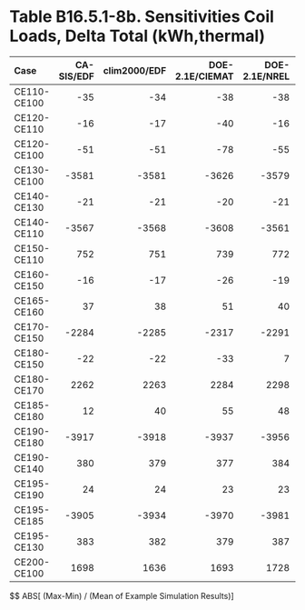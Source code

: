 # Table B16.5.1-8b. Sensitivities Coil Loads, Delta Total (kWh,thermal)
| Case        | CA-SIS/EDF | clim2000/EDF | DOE-2.1E/CIEMAT | DOE-2.1E/NREL | EnergyPlus/GARD | TRNSYS-ideal/TUD | TRNSYS-real/TUD |     |   Min |   Max | Dev % $$ |     | Analytical/TUD | Analytical/HTAL1 | Analytical/HTAL2 |     | TEST 0.0.0 | 
|:----------- | ----------:| ------------:| ---------------:| -------------:| ---------------:| ----------------:| ---------------:| ---:| -----:| -----:| --------:| ---:| --------------:| ----------------:| ----------------:| ---:| ----------:| 
| CE110-CE100 |        -35 |          -34 |             -38 |           -38 |             -35 |              -35 |             -35 |     |   -38 |   -34 |     12.5 |     |            -35 |              -35 |              -35 |     |        -38 | 
| CE120-CE110 |        -16 |          -17 |             -40 |           -16 |             -16 |              -16 |             -16 |     |   -40 |   -16 |    146.5 |     |            -16 |              -16 |              -17 |     |        -40 | 
| CE120-CE100 |        -51 |          -51 |             -78 |           -55 |             -51 |              -51 |             -51 |     |   -78 |   -51 |     52.7 |     |            -51 |              -52 |              -52 |     |        -78 | 
| CE130-CE100 |      -3581 |        -3581 |           -3626 |         -3579 |           -3581 |            -3581 |           -3578 |     | -3626 | -3578 |      1.3 |     |          -3581 |            -3581 |            -3581 |     |      -3626 | 
| CE140-CE130 |        -21 |          -21 |             -20 |           -21 |             -21 |              -21 |             -21 |     |   -21 |   -20 |      4.9 |     |            -21 |              -21 |              -22 |     |        -20 | 
| CE140-CE110 |      -3567 |        -3568 |           -3608 |         -3561 |           -3567 |            -3567 |           -3565 |     | -3608 | -3561 |      1.3 |     |          -3567 |            -3567 |            -3568 |     |      -3608 | 
| CE150-CE110 |        752 |          751 |             739 |           772 |             746 |              752 |             752 |     |   739 |   772 |      4.4 |     |            752 |              752 |              753 |     |        739 | 
| CE160-CE150 |        -16 |          -17 |             -26 |           -19 |             -18 |              -17 |             -16 |     |   -26 |   -16 |     59.5 |     |            -17 |              -17 |              -18 |     |        -26 | 
| CE165-CE160 |         37 |           38 |              51 |            40 |              38 |               37 |              36 |     |    36 |    51 |     40.0 |     |             36 |               37 |               38 |     |         51 | 
| CE170-CE150 |      -2284 |        -2285 |           -2317 |         -2291 |           -2284 |            -2285 |           -2283 |     | -2317 | -2283 |      1.5 |     |          -2285 |            -2285 |            -2286 |     |      -2317 | 
| CE180-CE150 |        -22 |          -22 |             -33 |             7 |             -28 |              -22 |             -21 |     |   -33 |     7 |    172.5 |     |            -22 |              -22 |              -24 |     |        -33 | 
| CE180-CE170 |       2262 |         2263 |            2284 |          2298 |            2256 |             2263 |            2262 |     |  2256 |  2298 |      1.8 |     |           2263 |             2263 |             2261 |     |       2284 | 
| CE185-CE180 |         12 |           40 |              55 |            48 |              41 |               40 |              40 |     |    12 |    55 |    107.3 |     |             40 |               40 |               40 |     |         55 | 
| CE190-CE180 |      -3917 |        -3918 |           -3937 |         -3956 |           -3907 |            -3917 |           -3916 |     | -3956 | -3907 |      1.3 |     |          -3918 |            -3918 |            -3916 |     |      -3937 | 
| CE190-CE140 |        380 |          379 |             377 |           384 |             378 |              380 |             379 |     |   377 |   384 |      1.8 |     |            380 |              379 |              380 |     |        377 | 
| CE195-CE190 |         24 |           24 |              23 |            23 |              23 |               24 |              24 |     |    23 |    24 |      5.8 |     |             24 |               24 |               24 |     |         23 | 
| CE195-CE185 |      -3905 |        -3934 |           -3970 |         -3981 |           -3925 |            -3934 |           -3933 |     | -3981 | -3905 |      1.9 |     |          -3934 |            -3934 |            -3933 |     |      -3970 | 
| CE195-CE130 |        383 |          382 |             379 |           387 |             381 |              382 |             382 |     |   379 |   387 |      1.9 |     |            382 |              382 |              382 |     |        379 | 
| CE200-CE100 |       1698 |         1636 |            1693 |          1728 |            1687 |             1698 |            1700 |     |  1636 |  1728 |      5.4 |     |           1697 |             1697 |             1697 |     |       1693 | 

$$ ABS[ (Max-Min) / (Mean of Example Simulation Results)]


